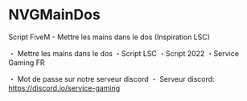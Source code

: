 # NVGMainDos
Script FiveM - Mettre les mains dans le dos (Inspiration LSC)


・ Mettre les mains dans le dos
・Script LSC
・Script 2022
・Service Gaming FR


・ Mot de passe sur notre serveur discord
・ Serveur discord: https://discord.io/service-gaming
